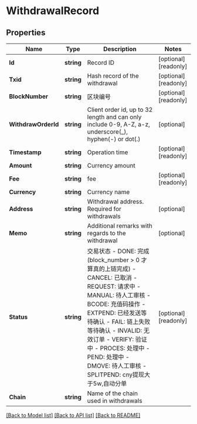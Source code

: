 # WithdrawalRecord

## Properties

Name | Type | Description | Notes
------------ | ------------- | ------------- | -------------
**Id** | **string** | Record ID | [optional] [readonly] 
**Txid** | **string** | Hash record of the withdrawal | [optional] [readonly] 
**BlockNumber** | **string** | 区块编号 | [optional] [readonly] 
**WithdrawOrderId** | **string** | Client order id, up to 32 length and can only include 0-9, A-Z, a-z, underscore(_), hyphen(-) or dot(.)  | [optional] 
**Timestamp** | **string** | Operation time | [optional] [readonly] 
**Amount** | **string** | Currency amount | 
**Fee** | **string** | fee | [optional] [readonly] 
**Currency** | **string** | Currency name | 
**Address** | **string** | Withdrawal address. Required for withdrawals | [optional] 
**Memo** | **string** | Additional remarks with regards to the withdrawal | [optional] 
**Status** | **string** | 交易状态  - DONE: 完成 (block_number &gt; 0 才算真的上链完成) - CANCEL: 已取消 - REQUEST: 请求中 - MANUAL: 待人工审核 - BCODE: 充值码操作 - EXTPEND: 已经发送等待确认 - FAIL: 链上失败等待确认 - INVALID: 无效订单 - VERIFY: 验证中 - PROCES: 处理中 - PEND: 处理中 - DMOVE: 待人工审核 - SPLITPEND: cny提现大于5w,自动分单 | [optional] [readonly] 
**Chain** | **string** | Name of the chain used in withdrawals | 

[[Back to Model list]](../README.md#documentation-for-models) [[Back to API list]](../README.md#documentation-for-api-endpoints) [[Back to README]](../README.md)


